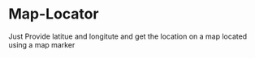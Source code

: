 # Map-Locator
Just Provide latitue and longitute and get the location on a map located using a map marker

